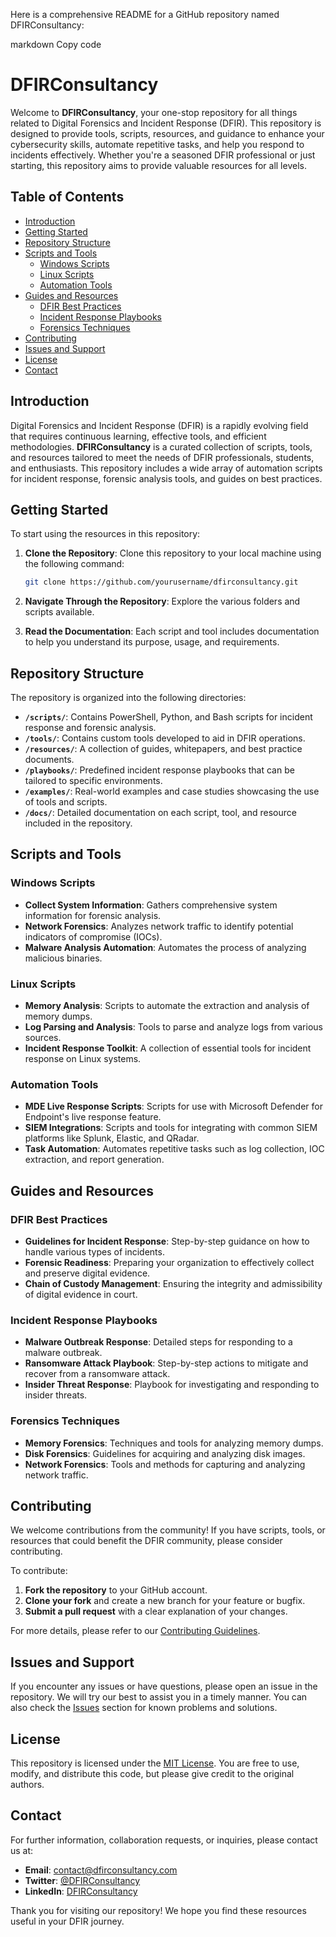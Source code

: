 
Here is a comprehensive README for a GitHub repository named DFIRConsultancy:

markdown
Copy code
# DFIRConsultancy

Welcome to **DFIRConsultancy**, your one-stop repository for all things related to Digital Forensics and Incident Response (DFIR). This repository is designed to provide tools, scripts, resources, and guidance to enhance your cybersecurity skills, automate repetitive tasks, and help you respond to incidents effectively. Whether you're a seasoned DFIR professional or just starting, this repository aims to provide valuable resources for all levels.

## Table of Contents

- [Introduction](#introduction)
- [Getting Started](#getting-started)
- [Repository Structure](#repository-structure)
- [Scripts and Tools](#scripts-and-tools)
  - [Windows Scripts](#windows-scripts)
  - [Linux Scripts](#linux-scripts)
  - [Automation Tools](#automation-tools)
- [Guides and Resources](#guides-and-resources)
  - [DFIR Best Practices](#dfir-best-practices)
  - [Incident Response Playbooks](#incident-response-playbooks)
  - [Forensics Techniques](#forensics-techniques)
- [Contributing](#contributing)
- [Issues and Support](#issues-and-support)
- [License](#license)
- [Contact](#contact)

## Introduction

Digital Forensics and Incident Response (DFIR) is a rapidly evolving field that requires continuous learning, effective tools, and efficient methodologies. **DFIRConsultancy** is a curated collection of scripts, tools, and resources tailored to meet the needs of DFIR professionals, students, and enthusiasts. This repository includes a wide array of automation scripts for incident response, forensic analysis tools, and guides on best practices.

## Getting Started

To start using the resources in this repository:

1. **Clone the Repository**: Clone this repository to your local machine using the following command:

    ```bash
    git clone https://github.com/yourusername/dfirconsultancy.git
    ```

2. **Navigate Through the Repository**: Explore the various folders and scripts available.

3. **Read the Documentation**: Each script and tool includes documentation to help you understand its purpose, usage, and requirements.

## Repository Structure

The repository is organized into the following directories:

- **`/scripts/`**: Contains PowerShell, Python, and Bash scripts for incident response and forensic analysis.
- **`/tools/`**: Contains custom tools developed to aid in DFIR operations.
- **`/resources/`**: A collection of guides, whitepapers, and best practice documents.
- **`/playbooks/`**: Predefined incident response playbooks that can be tailored to specific environments.
- **`/examples/`**: Real-world examples and case studies showcasing the use of tools and scripts.
- **`/docs/`**: Detailed documentation on each script, tool, and resource included in the repository.

## Scripts and Tools

### Windows Scripts

- **Collect System Information**: Gathers comprehensive system information for forensic analysis.
- **Network Forensics**: Analyzes network traffic to identify potential indicators of compromise (IOCs).
- **Malware Analysis Automation**: Automates the process of analyzing malicious binaries.

### Linux Scripts

- **Memory Analysis**: Scripts to automate the extraction and analysis of memory dumps.
- **Log Parsing and Analysis**: Tools to parse and analyze logs from various sources.
- **Incident Response Toolkit**: A collection of essential tools for incident response on Linux systems.

### Automation Tools

- **MDE Live Response Scripts**: Scripts for use with Microsoft Defender for Endpoint's live response feature.
- **SIEM Integrations**: Scripts and tools for integrating with common SIEM platforms like Splunk, Elastic, and QRadar.
- **Task Automation**: Automates repetitive tasks such as log collection, IOC extraction, and report generation.

## Guides and Resources

### DFIR Best Practices

- **Guidelines for Incident Response**: Step-by-step guidance on how to handle various types of incidents.
- **Forensic Readiness**: Preparing your organization to effectively collect and preserve digital evidence.
- **Chain of Custody Management**: Ensuring the integrity and admissibility of digital evidence in court.

### Incident Response Playbooks

- **Malware Outbreak Response**: Detailed steps for responding to a malware outbreak.
- **Ransomware Attack Playbook**: Step-by-step actions to mitigate and recover from a ransomware attack.
- **Insider Threat Response**: Playbook for investigating and responding to insider threats.

### Forensics Techniques

- **Memory Forensics**: Techniques and tools for analyzing memory dumps.
- **Disk Forensics**: Guidelines for acquiring and analyzing disk images.
- **Network Forensics**: Tools and methods for capturing and analyzing network traffic.

## Contributing

We welcome contributions from the community! If you have scripts, tools, or resources that could benefit the DFIR community, please consider contributing.

To contribute:

1. **Fork the repository** to your GitHub account.
2. **Clone your fork** and create a new branch for your feature or bugfix.
3. **Submit a pull request** with a clear explanation of your changes.

For more details, please refer to our [Contributing Guidelines](CONTRIBUTING.md).

## Issues and Support

If you encounter any issues or have questions, please open an issue in the repository. We will try our best to assist you in a timely manner. You can also check the [Issues](https://github.com/yourusername/dfirconsultancy/issues) section for known problems and solutions.

## License

This repository is licensed under the [MIT License](LICENSE). You are free to use, modify, and distribute this code, but please give credit to the original authors.

## Contact

For further information, collaboration requests, or inquiries, please contact us at:

- **Email**: contact@dfirconsultancy.com
- **Twitter**: [@DFIRConsultancy](https://twitter.com/DFIRConsultancy)
- **LinkedIn**: [DFIRConsultancy](https://www.linkedin.com/company/dfirconsultancy)

Thank you for visiting our repository! We hope you find these resources useful in your DFIR journey.

